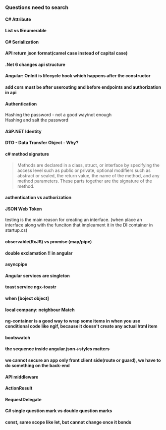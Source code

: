 ### Questions need to search
#### C# Attribute
#### List vs IEnumerable
#### C# Serialization
#### API return json format(camel case instead of capital case)
#### .Net 6 changes api structure

#### Angular: OnInit is lifecycle hook which happens after the constructor
#### add cors  must be after userouting and before endpoints and authorization in api

#### Authentication
Hashing the password - not a good way/not enough<br>
Hashing and salt the password


#### ASP.NET Identity
#### DTO - Data Transfer Object - Why?

#### c# method signature
>Methods are declared in a class, struct, or interface by specifying the access level such as public or private, optional modifiers such as abstract or sealed, the return value, the name of the method, and any method parameters. These parts together are the signature of the method.

#### authentication vs authorization

#### JSON Web Token

testing is the main reason for creating an interface. (when place an interface along with the funciton that impleament it in the DI container in startup.cs)<br>

#### observable(RxJS) vs promise (map/pipe)

#### double exclamation !! in angular

#### asyncpipe

#### Angular services are singleton

#### toast service ngx-toastr

#### when [boject object]

#### local company: neighbour Match

#### ng-container is a good way to wrap some items in when you use conditional code like ngif, because it doesn't create any actual html item

#### bootswatch

#### the sequence inside angular.json->styles matters

#### we cannot secure an app only front client side(route or guard), we have to do something on the back-end

#### API middleware

#### ActionResult

#### RequestDelegate

#### C# single question mark vs double question marks

#### const, same scope like let, but cannot change once it bonds